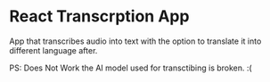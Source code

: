# React Transcrption App

App that transcribes audio into text with the option to translate it into different language after.

PS: Does Not Work the AI model used for transctibing is broken. :(

